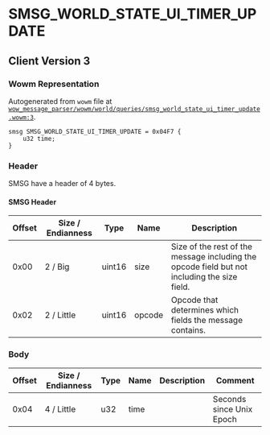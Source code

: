 # SMSG_WORLD_STATE_UI_TIMER_UPDATE

## Client Version 3

### Wowm Representation

Autogenerated from `wowm` file at [`wow_message_parser/wowm/world/queries/smsg_world_state_ui_timer_update.wowm:3`](https://github.com/gtker/wow_messages/tree/main/wow_message_parser/wowm/world/queries/smsg_world_state_ui_timer_update.wowm#L3).
```rust,ignore
smsg SMSG_WORLD_STATE_UI_TIMER_UPDATE = 0x04F7 {
    u32 time;
}
```
### Header

SMSG have a header of 4 bytes.

#### SMSG Header

| Offset | Size / Endianness | Type   | Name   | Description |
| ------ | ----------------- | ------ | ------ | ----------- |
| 0x00   | 2 / Big           | uint16 | size   | Size of the rest of the message including the opcode field but not including the size field.|
| 0x02   | 2 / Little        | uint16 | opcode | Opcode that determines which fields the message contains.|

### Body

| Offset | Size / Endianness | Type | Name | Description | Comment |
| ------ | ----------------- | ---- | ---- | ----------- | ------- |
| 0x04 | 4 / Little | u32 | time |  | Seconds since Unix Epoch |

